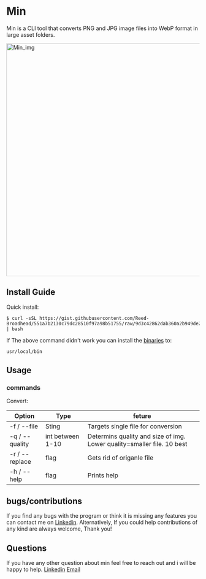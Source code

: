 # Min
Min is a CLI tool that converts PNG and JPG image files into WebP format in large asset folders.

<img width="608" alt="Min_img" src="https://github.com/Reed-Broadhead/Min/assets/109636404/c6f5c6cf-f6d0-46f7-98ff-4eafa2ed3f07">


## Install Guide

Quick install:
```
$ curl -sSL https://gist.githubusercontent.com/Reed-Broadhead/551a7b2130c79dc28510f97a98b51755/raw/9d3c42862dab360a2b949de21a489b5e7e8e9cc2/install_min.sh | bash
```

If The above command didn't work you can install the [binaries](https://github.com/Reed-Broadhead/Min/releases/download/v0.1.0/min) to:

``usr/local/bin``

## Usage

### commands

Convert:

 | Option | Type | feture |
 | --- | --- | --- |
 | -f / --file | Sting | Targets single file for conversion |
 | -q / --quality | int between 1-10 | Determins quality and size of img. Lower quality=smaller file. 10 best |
 | -r / --replace | flag | Gets rid of origanle file |
 | -h / --help | flag | Prints help |


## bugs/contributions 
If you find any bugs with the program or think it is missing any features you can contact me on [Linkedin](https://www.linkedin.com/in/reed-broadhead/). Alternatively, If you could help contributions of any kind are always welcome, Thank you!

## Questions
If you have any other question about min feel free to reach out and i will be happy to help.
[Linkedin](https://www.linkedin.com/in/reed-broadhead/)
[Email](reedbroadhead@gmail.com)
